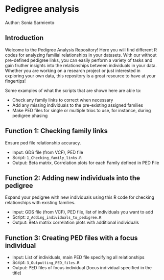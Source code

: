 # Pedigree analysis
Author: Sonia Sarmiento

## Introduction
Welcome to the Pedigree Analysis Repository! Here you will find different R codes for analyzing familial relationships in your datasets. With our without pre-defined pedigree links, you can easily perform a variety of tasks and gain fruther insights into the relationships between individuals in your data. Whether you are working on a research project or just interested in exploring your own data, this repository is a great resource to have at your fingertips!

Some examples of what the scripts that are shown here are able to:
* Check any family links to correct when necessary
* Add any missing individuals to the pre-existing assigned families
* Make PED files for single or multiple trios to use, for instance, during pedigree phasing


## Function 1: Checking family links
Ensure ped file relationship accuracy.
* Input: GDS file (from VCF), PED file
* Script: ```1_Checking_family_links.R```
* Output: Beta matrix, Correlation plots for each Family defined in PED File

## Function 2: Adding new individuals into the pedigree
Expand your pedigree with new individuals using this R code for checking relationships with existing families.
* Input: GDS file (from VCF), PED file, list of individuals you want to add
* Script: ```2_Adding_individuals_to_pedigree.R```
* Output: Beta matrix correlation plots with additional individuals


## Function 3: Creating PED files with a focus individual

* Input: List of individuals, main PED file specifying all relationships
* Script: ```3_Outputting_PED_files.R```
* Output: PED files of focus individual (focus individual specified in the title)

